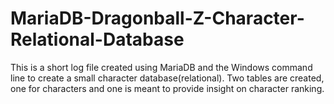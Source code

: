 # MariaDB-Dragonball-Z-Character-Relational-Database

This is a short log file created using MariaDB and the Windows command line to create a small character database(relational). Two tables are created, one for characters and one is meant to provide insight on character ranking.
